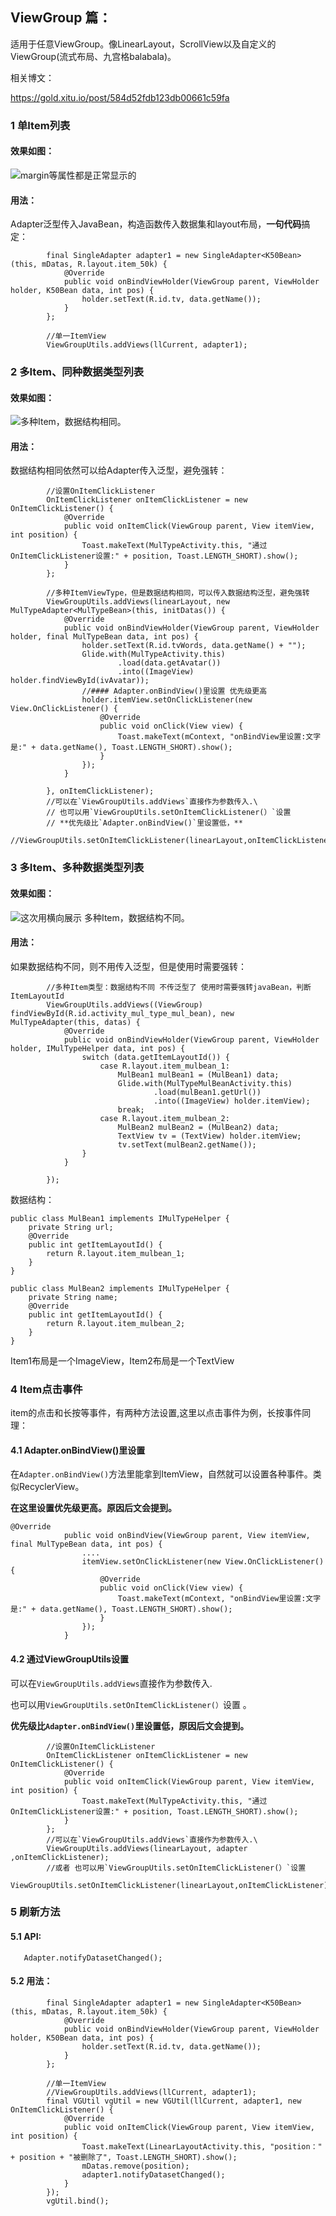 ## ViewGroup 篇：
适用于任意ViewGroup。像LinearLayout，ScrollView以及自定义的ViewGroup(流式布局、九宫格balabala)。

相关博文：

https://gold.xitu.io/post/584d52fdb123db00661c59fa


### 1 单Item列表
#### 效果如图：

![margin等属性都是正常显示的](https://github.com/mcxtzhang/all-base-adapter/blob/master/gif/single.png)

#### 用法：

Adapter泛型传入JavaBean，构造函数传入数据集和layout布局，**一句代码**搞定：
```
        final SingleAdapter adapter1 = new SingleAdapter<K50Bean>(this, mDatas, R.layout.item_50k) {
            @Override
            public void onBindViewHolder(ViewGroup parent, ViewHolder holder, K50Bean data, int pos) {
                holder.setText(R.id.tv, data.getName());
            }
        };

        //单一ItemView
        ViewGroupUtils.addViews(llCurrent, adapter1);

```



### 2 多Item、同种数据类型列表
#### 效果如图：

![多种Item，数据结构相同。](https://github.com/mcxtzhang/all-base-adapter/blob/master/gif/multype1.gif)

#### 用法：

数据结构相同依然可以给Adapter传入泛型，避免强转：
```
        //设置OnItemClickListener
        OnItemClickListener onItemClickListener = new OnItemClickListener() {
            @Override
            public void onItemClick(ViewGroup parent, View itemView, int position) {
                Toast.makeText(MulTypeActivity.this, "通过OnItemClickListener设置:" + position, Toast.LENGTH_SHORT).show();
            }
        };

        //多种ItemViewType，但是数据结构相同，可以传入数据结构泛型，避免强转
        ViewGroupUtils.addViews(linearLayout, new MulTypeAdapter<MulTypeBean>(this, initDatas()) {
            @Override
            public void onBindViewHolder(ViewGroup parent, ViewHolder holder, final MulTypeBean data, int pos) {
                holder.setText(R.id.tvWords, data.getName() + "");
                Glide.with(MulTypeActivity.this)
                        .load(data.getAvatar())
                        .into((ImageView) holder.findViewById(ivAvatar));
                //#### Adapter.onBindView()里设置 优先级更高
                holder.itemView.setOnClickListener(new View.OnClickListener() {
                    @Override
                    public void onClick(View view) {
                        Toast.makeText(mContext, "onBindView里设置:文字是:" + data.getName(), Toast.LENGTH_SHORT).show();
                    }
                });
            }

        }, onItemClickListener);
        //可以在`ViewGroupUtils.addViews`直接作为参数传入.\
        // 也可以用`ViewGroupUtils.setOnItemClickListener(）`设置
        // **优先级比`Adapter.onBindView()`里设置低，**
        //ViewGroupUtils.setOnItemClickListener(linearLayout,onItemClickListener);
```


### 3 多Item、多种数据类型列表
#### 效果如图：

![这次用横向展示 多种Item，数据结构不同。](https://github.com/mcxtzhang/all-base-adapter/blob/master/gif/multype2.gif)


#### 用法：
如果数据结构不同，则不用传入泛型，但是使用时需要强转：
```
        //多种Item类型：数据结构不同 不传泛型了 使用时需要强转javaBean，判断ItemLayoutId
        ViewGroupUtils.addViews((ViewGroup) findViewById(R.id.activity_mul_type_mul_bean), new MulTypeAdapter(this, datas) {
            @Override
            public void onBindViewHolder(ViewGroup parent, ViewHolder holder, IMulTypeHelper data, int pos) {
                switch (data.getItemLayoutId()) {
                    case R.layout.item_mulbean_1:
                        MulBean1 mulBean1 = (MulBean1) data;
                        Glide.with(MulTypeMulBeanActivity.this)
                                .load(mulBean1.getUrl())
                                .into((ImageView) holder.itemView);
                        break;
                    case R.layout.item_mulbean_2:
                        MulBean2 mulBean2 = (MulBean2) data;
                        TextView tv = (TextView) holder.itemView;
                        tv.setText(mulBean2.getName());
                }
            }

        });
```
数据结构：
```
public class MulBean1 implements IMulTypeHelper {
    private String url;
    @Override
    public int getItemLayoutId() {
        return R.layout.item_mulbean_1;
    }
}
```

```
public class MulBean2 implements IMulTypeHelper {
    private String name;
    @Override
    public int getItemLayoutId() {
        return R.layout.item_mulbean_2;
    }
}
```

Item1布局是一个ImageView，Item2布局是一个TextView

### 4 Item点击事件
item的点击和长按等事件，有两种方法设置,这里以点击事件为例，长按事件同理：
#### 4.1 Adapter.onBindView()里设置
在`Adapter.onBindView()`方法里能拿到ItemView，自然就可以设置各种事件。类似RecyclerView。

**在这里设置优先级更高。原因后文会提到。**

```
@Override
            public void onBindView(ViewGroup parent, View itemView, final MulTypeBean data, int pos) {
                ....
                itemView.setOnClickListener(new View.OnClickListener() {
                    @Override
                    public void onClick(View view) {
                        Toast.makeText(mContext, "onBindView里设置:文字是:" + data.getName(), Toast.LENGTH_SHORT).show();
                    }
                });
            }
```
#### 4.2 通过ViewGroupUtils设置
可以在`ViewGroupUtils.addViews`直接作为参数传入.

也可以用`ViewGroupUtils.setOnItemClickListener(）`设置       。

**优先级比`Adapter.onBindView()`里设置低，原因后文会提到。**
```
        //设置OnItemClickListener
        OnItemClickListener onItemClickListener = new OnItemClickListener() {
            @Override
            public void onItemClick(ViewGroup parent, View itemView, int position) {
                Toast.makeText(MulTypeActivity.this, "通过OnItemClickListener设置:" + position, Toast.LENGTH_SHORT).show();
            }
        };
        //可以在`ViewGroupUtils.addViews`直接作为参数传入.\
        ViewGroupUtils.addViews(linearLayout, adapter ,onItemClickListener);
        //或者 也可以用`ViewGroupUtils.setOnItemClickListener(）`设置
        ViewGroupUtils.setOnItemClickListener(linearLayout,onItemClickListener);

```

### 5 刷新方法
#### 5.1 API:
```
   Adapter.notifyDatasetChanged();
```
#### 5.2 用法：

```
        final SingleAdapter adapter1 = new SingleAdapter<K50Bean>(this, mDatas, R.layout.item_50k) {
            @Override
            public void onBindViewHolder(ViewGroup parent, ViewHolder holder, K50Bean data, int pos) {
                holder.setText(R.id.tv, data.getName());
            }
        };

        //单一ItemView
        //ViewGroupUtils.addViews(llCurrent, adapter1);
        final VGUtil vgUtil = new VGUtil(llCurrent, adapter1, new OnItemClickListener() {
            @Override
            public void onItemClick(ViewGroup parent, View itemView, int position) {
                Toast.makeText(LinearLayoutActivity.this, "position：" + position + "被删除了", Toast.LENGTH_SHORT).show();
                mDatas.remove(position);
                adapter1.notifyDatasetChanged();
            }
        });
        vgUtil.bind();

```
